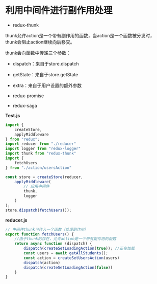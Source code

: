 # 利用中间件进行副作用处理

- redux-thunk

thunk允许action是一个带有副作用的函数，当action是一个函数被分发时，thunk会阻止action继续向后移交。

thunk会向函数中传递三个参数：
- dispatch：来自于store.dispatch
- getState：来自于store.getState
- extra：来自于用户设置的额外参数

- redux-promise
- redux-saga


**Test.js**
```js
import {
    createStore,
    applyMiddleware
} from "redux";
import reducer from "./reducer"
import logger from "redux-logger"
import thunk from "redux-thunk"
import {
    fetchUsers
} from "./action/usersAction"

const store = createStore(reducer,
    applyMiddleware(
        // 应用中间件
        thunk,
        logger
    )
);
store.dispatch(fetchUsers());
```

**reducer.js**
```js
// 中间件thunk可传入一个函数（处理副作用）
export function fetchUsers() {
    //由于thunk的存在，允许action是一个带有副作用的函数
    return async function (dispatch) {
        dispatch(createSetLoadingAction(true)); //正在加载
        const users = await getAllStudents();
        const action = createSetUsersAction(users)
        dispatch(action)
        dispatch(createSetLoadingAction(false))
    }
}
```